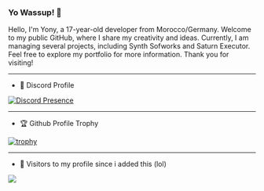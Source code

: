 ### Yo Wassup! 👋

Hello, I'm Yony, a 17-year-old developer from Morocco/Germany. Welcome to my public GitHub, where I share my creativity and ideas. Currently, I am managing several projects, including Synth Sofworks and Saturn Executor. Feel free to explore my portfolio for more information. Thank you for visiting!

---
- 🔗 Discord Profile

[![Discord Presence](https://lanyard.cnrad.dev/api/527108773123325980)](https://discord.com/users/527108773123325980)

---

- 🏆 Github Profile Trophy

[![trophy](https://github-profile-trophy.vercel.app/?username=y0nyy&theme=onedark)](https://github.com/ryo-ma/github-profile-trophy)

---

- 👀 Visitors to my profile since i added this (lol)
<img align="left" src="https://profile-counter.glitch.me/y0nyy/count.svg" />
